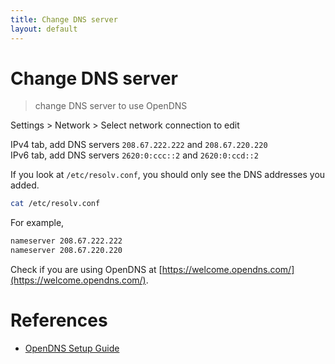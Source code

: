 ```yaml
---
title: Change DNS server
layout: default
---
```


# Change DNS server

> change DNS server to use OpenDNS

Settings > Network > Select network connection to edit

IPv4 tab, add DNS servers `208.67.222.222` and `208.67.220.220`  
IPv6 tab, add DNS servers `2620:0:ccc::2` and `2620:0:ccd::2`

If you look at `/etc/resolv.conf`, you should only see the DNS addresses you added.
```sh
cat /etc/resolv.conf
```

For example,
```sh
nameserver 208.67.222.222
nameserver 208.67.220.220
```

Check if you are using OpenDNS at [https://welcome.opendns.com/](https://welcome.opendns.com/).

# References

* [OpenDNS Setup Guide](https://www.opendns.com/setupguide/)

